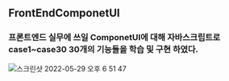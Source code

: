 ## FrontEndComponetUI
### 프론트엔드 실무에 쓰일 ComponetUI에 대해 자바스크립트로 case1~case30 30개의 기능들을 학습 및 구현 하였다.

![스크린샷 2022-05-29 오후 6 51 47](https://user-images.githubusercontent.com/102017296/170862347-acec8479-99e8-4566-aefa-83cf655ea4ae.png)
